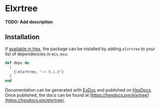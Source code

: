 # Elxrtree

**TODO: Add description**

## Installation

If [available in Hex](https://hex.pm/docs/publish), the package can be installed
by adding `elxrtree` to your list of dependencies in `mix.exs`:

```elixir
def deps do
  [
    {:elxrtree, "~> 0.1.0"}
  ]
end
```

Documentation can be generated with [ExDoc](https://github.com/elixir-lang/ex_doc)
and published on [HexDocs](https://hexdocs.pm). Once published, the docs can
be found at [https://hexdocs.pm/elxrtree](https://hexdocs.pm/elxrtree).

